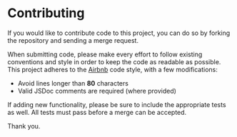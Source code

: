 # Contributing

If you would like to contribute code to this project, you can do so by forking
the repository and sending a merge request.

When submitting code, please make every effort to follow existing conventions
and style in order to keep the code as readable as possible. This project
adheres to the [Airbnb](https://github.com/airbnb/javascript) code style, with a
few modifications:

* Avoid lines longer than **80** characters
* Valid JSDoc comments are required (where provided)

If adding new functionality, please be sure to include the appropriate tests
as well. All tests must pass before a merge can be accepted.

Thank you.
